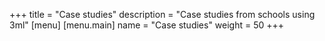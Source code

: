 +++
title = "Case studies"
description = "Case studies from schools using 3ml"
[menu]
  [menu.main]
    name = "Case studies"
    weight = 50
+++
